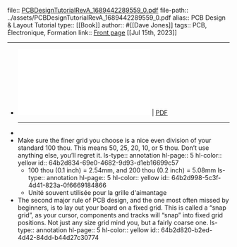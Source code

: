 file:: [PCBDesignTutorialRevA_1689442289559_0.pdf](../assets/PCBDesignTutorialRevA_1689442289559_0.pdf)
file-path:: ../assets/PCBDesignTutorialRevA_1689442289559_0.pdf
alias:: PCB Design & Layout Tutorial
type:: [[Book]]
author:: #[[Dave Jones]]
tags:: PCB, Électronique, Formation
link:: [Front page](https://alternatezone.com/electronics/pcbdesign.htm)
[[Jul 15th, 2023]]
***

- ![Viewer](../assets/PCBDesignTutorialRevA_1689442289559_0.pdf) | [PDF](../assets/PCBDesignTutorialRevA_1689442289559_0.pdf)
  ***
-
- Make sure the finer grid you choose is a nice even division of your standard 100 thou. This means 50, 25, 20, 10, or 5 thou. Don’t use anything else, you’ll regret it.
  ls-type:: annotation
  hl-page:: 5
  hl-color:: yellow
  id:: 64b2d834-69e0-4682-9d93-d1eb16699c57
	- 100 thou (0.1 inch) = 2.54mm, and 200 thou (0.2 inch) = 5.08mm
	  ls-type:: annotation
	  hl-page:: 5
	  hl-color:: yellow
	  id:: 64b2d998-5c3f-4d41-823a-0f6669184866
	- Unité souvent utilisée pour la grille d'aimantage
- The second major rule of PCB design, and the one most often missed by beginners, is to lay out your board on a fixed grid. This is called a “snap grid”, as your cursor, components and tracks will “snap” into fixed grid positions. Not just any size grid mind you, but a fairly coarse one.
  ls-type:: annotation
  hl-page:: 5
  hl-color:: yellow
  id:: 64b2d820-b2ed-4d42-84dd-b44d27c30774